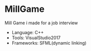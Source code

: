 # MillGame

Mill Game i made for a job interview

- Language: C++
- Tools: VisualStudio2017
- Frameworks: SFML(dynamic linking)
